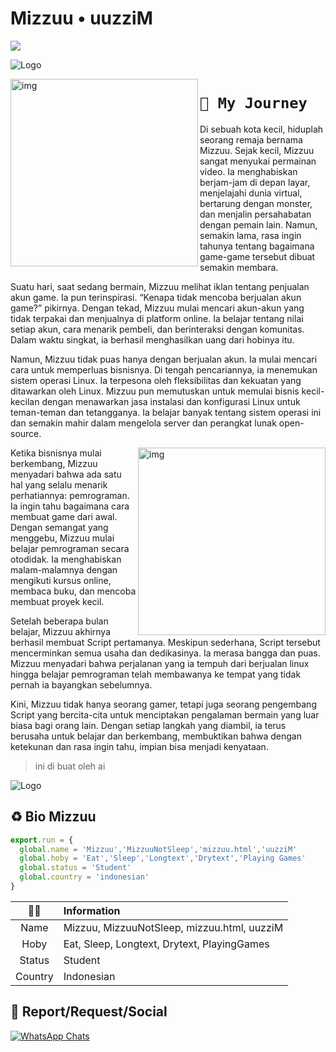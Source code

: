 # **Mizzuu • uuzziM**

<img src="https://readme-typing-svg.herokuapp.com/?font=Righteous&size=35&center=true&vCenter=true&width=500&height=70&duration=4000&lines=Hello+Visitors;+I'm+Mizzuu+-+uuzziM;"/>


![Logo](https://files.catbox.moe/c3qh7p.jpg)


<img align="left" height="300" src='https://files.catbox.moe/31gal9.jpg' alt='img'>

# ```📕 My Journey```


Di sebuah kota kecil, hiduplah seorang remaja bernama Mizzuu. Sejak kecil, Mizzuu sangat menyukai permainan video. Ia menghabiskan berjam-jam di depan layar, menjelajahi dunia virtual, bertarung dengan monster, dan menjalin persahabatan dengan pemain lain. Namun, semakin lama, rasa ingin tahunya tentang bagaimana game-game tersebut dibuat semakin membara.


Suatu hari, saat sedang bermain, Mizzuu melihat iklan tentang penjualan akun game. Ia pun terinspirasi. “Kenapa tidak mencoba berjualan akun game?” pikirnya. Dengan tekad, Mizzuu mulai mencari akun-akun yang tidak terpakai dan menjualnya di platform online. Ia belajar tentang nilai setiap akun, cara menarik pembeli, dan berinteraksi dengan komunitas. Dalam waktu singkat, ia berhasil menghasilkan uang dari hobinya itu.


Namun, Mizzuu tidak puas hanya dengan berjualan akun. Ia mulai mencari cara untuk memperluas bisnisnya. Di tengah pencariannya, ia menemukan sistem operasi Linux. Ia terpesona oleh fleksibilitas dan kekuatan yang ditawarkan oleh Linux. Mizzuu pun memutuskan untuk memulai bisnis kecil-kecilan dengan menawarkan jasa instalasi dan konfigurasi Linux untuk teman-teman dan tetangganya. Ia belajar banyak tentang sistem operasi ini dan semakin mahir dalam mengelola server dan perangkat lunak open-source.

<img align="right" height="300" src="https://files.catbox.moe/f8t8s4.jpg" alt="img">

Ketika bisnisnya mulai berkembang, Mizzuu menyadari bahwa ada satu hal yang selalu menarik perhatiannya: pemrograman. Ia ingin tahu bagaimana cara membuat game dari awal. Dengan semangat yang menggebu, Mizzuu mulai belajar pemrograman secara otodidak. Ia menghabiskan malam-malamnya dengan mengikuti kursus online, membaca buku, dan mencoba membuat proyek kecil.


Setelah beberapa bulan belajar, Mizzuu akhirnya berhasil membuat Script pertamanya. Meskipun sederhana, Script tersebut mencerminkan semua usaha dan dedikasinya. Ia merasa bangga dan puas. Mizzuu menyadari bahwa perjalanan yang ia tempuh dari berjualan linux hingga belajar pemrograman telah membawanya ke tempat yang tidak pernah ia bayangkan sebelumnya.


Kini, Mizzuu tidak hanya seorang gamer, tetapi juga seorang pengembang Script yang bercita-cita untuk menciptakan pengalaman bermain yang luar biasa bagi orang lain. Dengan setiap langkah yang diambil, ia terus berusaha untuk belajar dan berkembang, membuktikan bahwa dengan ketekunan dan rasa ingin tahu, impian bisa menjadi kenyataan.

> ini di buat oleh ai

![Logo](https://files.catbox.moe/mfksrx.jpg)

## ♻️ Bio Mizzuu

```javascript
export.run = {
  global.name = 'Mizzuu','MizzuuNotSleep','mizzuu.html','uuzziM'
  global.hoby = 'Eat','Sleep','Longtext','Drytext','Playing Games'
  global.status = 'Student'
  global.country = 'indonesian'
}
```


|     👤👤     | Information |
| :----------: | :------------------------------ |
| Name | Mizzuu, MizzuuNotSleep, mizzuu.html, uuzziM |
| Hoby | Eat, Sleep, Longtext, Drytext, PlayingGames |
| Status | Student |
| Country | Indonesian |



## 👤 Report/Request/Social

[![WhatsApp Chats](https://img.shields.io/badge/WhatsApp%20Chats-25D366?style=for-the-badge&logo=whatsapp&logoColor=white)](https://wa.me/6281359932022)